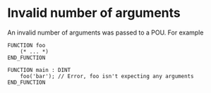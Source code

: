 # Invalid number of arguments

An invalid number of arguments was passed to a POU. For example

```
FUNCTION foo
    (* ... *)
END_FUNCTION

FUNCTION main : DINT
    foo('bar'); // Error, foo isn't expecting any arguments
END_FUNCTION
```
